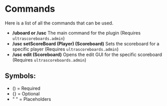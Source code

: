 # Commands
Here is a list of all the commands that can be used.
<br>

* **/uboard or /usc** The main command for the plugin
  (Requires ``ultrascoreboards.admin``) <!--- < The permission that is needed for the command-->
* **/usc setScoreBoard (Player) (Scoreboard)** Sets the scoreboard for a specific player
  (Requires ``ultrascoreboards.admin``) <!--- < The permission that is needed for the command-->
* **/usc edit (Scoreboard)** Opens the edit GUI for the specific scoreboard
  (Requires ``ultrascoreboards.admin``) <!--- < The permission that is needed for the command-->
<br> <!---<<<< THIS ONE ONLY ON THE LAST COMMAND-->

## Symbols:
 - () = Required
 - {} = Optional
 - " " = Placeholders
